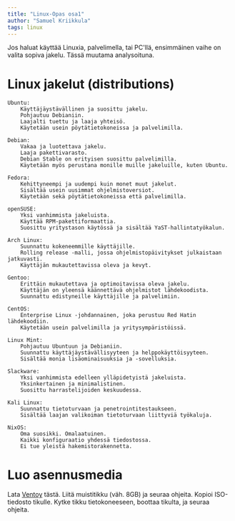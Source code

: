 ```yaml
---
title: "Linux-Opas osa1"
author: "Samuel Kriikkula"
tags: linux
---
```


Jos haluat käyttää Linuxia, palvelimella, tai PC'llä, ensimmäinen vaihe on valita sopiva jakelu.
Tässä muutama analysoituna. 

# Linux jakelut (distributions)


    Ubuntu:
        Käyttäjäystävällinen ja suosittu jakelu.
        Pohjautuu Debianiin.
        Laajalti tuettu ja laaja yhteisö.
        Käytetään usein pöytätietokoneissa ja palvelimilla.

    Debian:
        Vakaa ja luotettava jakelu.
        Laaja pakettivarasto.
        Debian Stable on erityisen suosittu palvelimilla.
        Käytetään myös perustana monille muille jakeluille, kuten Ubuntu.

    Fedora:
        Kehittyneempi ja uudempi kuin monet muut jakelut.
        Sisältää usein uusimmat ohjelmistoversiot.
        Käytetään sekä pöytätietokoneissa että palvelimilla.

    openSUSE:
        Yksi vanhimmista jakeluista.
        Käyttää RPM-pakettiformaattia.
        Suosittu yritystason käytössä ja sisältää YaST-hallintatyökalun.

    Arch Linux:
        Suunnattu kokeneemmille käyttäjille.
        Rolling release -malli, jossa ohjelmistopäivitykset julkaistaan jatkuvasti.
        Käyttäjän mukautettavissa oleva ja kevyt.

    Gentoo:
        Erittäin mukautettava ja optimoitavissa oleva jakelu.
        Käyttäjän on yleensä käännettävä ohjelmistot lähdekoodista.
        Suunnattu edistyneille käyttäjille ja palvelimiin.

    CentOS:
        Enterprise Linux -johdannainen, joka perustuu Red Hatin lähdekoodiin.
        Käytetään usein palvelimilla ja yritysympäristöissä.

    Linux Mint:
        Pohjautuu Ubuntuun ja Debianiin.
        Suunnattu käyttäjäystävällisyyteen ja helppokäyttöisyyteen.
        Sisältää monia lisäominaisuuksia ja -sovelluksia.

    Slackware:
        Yksi vanhimmista edelleen ylläpidetyistä jakeluista.
        Yksinkertainen ja minimalistinen.
        Suosittu harrastelijoiden keskuudessa.

    Kali Linux:
        Suunnattu tietoturvaan ja penetrointitestaukseen.
        Sisältää laajan valikoiman tietoturvaan liittyviä työkaluja.

    NixOS:
        Oma suosikki. Omalaatuinen.
        Kaikki konfiguraatio yhdessä tiedostossa.
        Ei tue yleistä hakemistorakennetta.

# Luo asennusmedia
Lata [Ventoy](https://www.ventoy.net/en/index.html) tästä. Liitä muistitikku (väh. 8GB) ja seuraa ohjeita.
Kopioi ISO-tiedosto tikulle.
Kytke tikku tietokoneeseen, boottaa tikulta, ja seuraa ohjeita.
